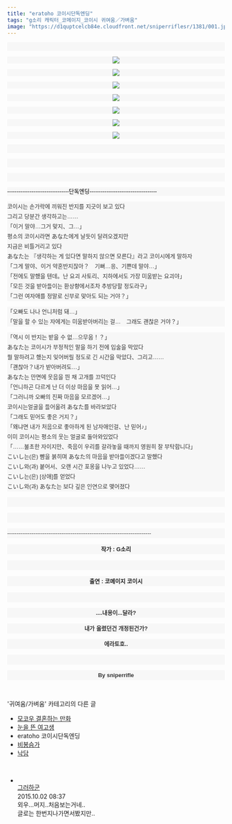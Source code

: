 ```yaml
---
title: "eratoho 코이시단독엔딩"
tags: "g소리 캐릭터_코메이지_코이시 귀여움／가벼움"
image: "https://d1quptcelcb84e.cloudfront.net/sniperriflesr/1381/001.jpg"
---
```

<div class="article">
<p style="font-stretch: normal; font-size: 13px; line-height: 20px; font-family: gulim, 굴림; color: rgb(51, 51, 51); background-color: rgb(247, 247, 247);"><br/></p>
<p style="font-stretch: normal; font-size: 13px; line-height: 20px; font-family: gulim, 굴림; color: rgb(51, 51, 51); text-align: center; background-color: rgb(247, 247, 247);"><img src="{{ site.imgserver8 }}/sniperriflesr/1381/001.jpg"/></p>
<p style="font-stretch: normal; font-size: 13px; line-height: 20px; font-family: gulim, 굴림; color: rgb(51, 51, 51); background-color: rgb(247, 247, 247);"></p>
<p style="font-stretch: normal; font-size: 13px; line-height: 20px; font-family: gulim, 굴림; color: rgb(51, 51, 51); text-align: center; background-color: rgb(247, 247, 247);"><img src="{{ site.imgserver8 }}/sniperriflesr/1381/002.jpg"/></p>
<p style="font-stretch: normal; font-size: 13px; line-height: 20px; font-family: gulim, 굴림; color: rgb(51, 51, 51); background-color: rgb(247, 247, 247);"></p>
<p style="font-stretch: normal; font-size: 13px; line-height: 20px; font-family: gulim, 굴림; color: rgb(51, 51, 51); text-align: center; background-color: rgb(247, 247, 247);"><img src="{{ site.imgserver8 }}/sniperriflesr/1381/003.jpg"/></p>
<p style="font-stretch: normal; font-size: 13px; line-height: 20px; font-family: gulim, 굴림; color: rgb(51, 51, 51); background-color: rgb(247, 247, 247);"></p>
<p style="font-stretch: normal; font-size: 13px; line-height: 20px; font-family: gulim, 굴림; color: rgb(51, 51, 51); text-align: center; background-color: rgb(247, 247, 247);"><img src="{{ site.imgserver8 }}/sniperriflesr/1381/004.jpg"/></p>
<p style="font-stretch: normal; font-size: 13px; line-height: 20px; font-family: gulim, 굴림; color: rgb(51, 51, 51); background-color: rgb(247, 247, 247);"></p>
<p style="font-stretch: normal; font-size: 13px; line-height: 20px; font-family: gulim, 굴림; color: rgb(51, 51, 51); text-align: center; background-color: rgb(247, 247, 247);"><img src="{{ site.imgserver8 }}/sniperriflesr/1381/005.jpg"/></p>
<p style="font-stretch: normal; font-size: 13px; line-height: 20px; font-family: gulim, 굴림; color: rgb(51, 51, 51); background-color: rgb(247, 247, 247);"></p>
<p style="font-stretch: normal; font-size: 13px; line-height: 20px; font-family: gulim, 굴림; color: rgb(51, 51, 51); text-align: center; background-color: rgb(247, 247, 247);"><img src="{{ site.imgserver8 }}/sniperriflesr/1381/006.jpg"/></p>
<p style="font-stretch: normal; font-size: 13px; line-height: 20px; font-family: gulim, 굴림; color: rgb(51, 51, 51); background-color: rgb(247, 247, 247);"></p>
<p style="font-stretch: normal; font-size: 13px; line-height: 20px; font-family: gulim, 굴림; color: rgb(51, 51, 51); text-align: center; background-color: rgb(247, 247, 247);"><img src="{{ site.imgserver8 }}/sniperriflesr/1381/007.jpg"/></p>
<p style="font-stretch: normal; font-size: 13px; line-height: 20px; font-family: gulim, 굴림; color: rgb(51, 51, 51); background-color: rgb(247, 247, 247);"><font color="#000000" face="sans-serif"><br/></font></p>
<p style="font-stretch: normal; font-size: 13px; line-height: 20px; font-family: gulim, 굴림; color: rgb(51, 51, 51); background-color: rgb(247, 247, 247);"><font color="#000000" face="sans-serif"><br/></font></p>
<p style="font-stretch: normal; font-size: 13px; line-height: 20px; font-family: gulim, 굴림; color: rgb(51, 51, 51); background-color: rgb(247, 247, 247);"><font color="#000000" face="sans-serif"><br/></font></p>
<p style="font-stretch: normal; font-size: 13px; line-height: 20px; font-family: gulim, 굴림; color: rgb(51, 51, 51); background-color: rgb(247, 247, 247);"><font color="#000000" face="sans-serif">---------------------------------단독엔딩------------------------------------</font></p>
<p style="font-stretch: normal; font-size: 13px; line-height: 20px; font-family: gulim, 굴림; color: rgb(51, 51, 51); background-color: rgb(247, 247, 247);"><span style=" font-family: '맑은 고딕', 'malgun gothic', 돋움, dotum, AppleGothic, sans-serif;  line-height: 23px; ; ">코이시는 손가락에 끼워진 반지를 지긋이 보고 있다</span><br style="color: rgb(31, 31, 31); font-family: '맑은 고딕', 'malgun gothic', 돋움, dotum, AppleGothic, sans-serif; line-height: 23px;"/><span style=" font-family: '맑은 고딕', 'malgun gothic', 돋움, dotum, AppleGothic, sans-serif;  line-height: 23px; ; ">그리고 당분간 생각하고는……</span><br style="color: rgb(31, 31, 31); font-family: '맑은 고딕', 'malgun gothic', 돋움, dotum, AppleGothic, sans-serif; line-height: 23px;"/><span style=" font-family: '맑은 고딕', 'malgun gothic', 돋움, dotum, AppleGothic, sans-serif;  line-height: 23px; ; ">「이거 말야…그거 맞지、그…」</span><br style="color: rgb(31, 31, 31); font-family: '맑은 고딕', 'malgun gothic', 돋움, dotum, AppleGothic, sans-serif; line-height: 23px;"/><span style=" font-family: '맑은 고딕', 'malgun gothic', 돋움, dotum, AppleGothic, sans-serif;  line-height: 23px; ; ">평소의 코이시라면 あなた에게 날듯이 달려오겠지만</span><br style="color: rgb(31, 31, 31); font-family: '맑은 고딕', 'malgun gothic', 돋움, dotum, AppleGothic, sans-serif; line-height: 23px;"/><span style=" font-family: '맑은 고딕', 'malgun gothic', 돋움, dotum, AppleGothic, sans-serif;  line-height: 23px; ; ">지금은 비틀거리고 있다</span><br style="color: rgb(31, 31, 31); font-family: '맑은 고딕', 'malgun gothic', 돋움, dotum, AppleGothic, sans-serif; line-height: 23px;"/><span style=" font-family: '맑은 고딕', 'malgun gothic', 돋움, dotum, AppleGothic, sans-serif;  line-height: 23px; ; ">あなた는 『생각하는 게 있다면 말하지 않으면 모른다』라고 코이시에게 말하자</span><br style="color: rgb(31, 31, 31); font-family: '맑은 고딕', 'malgun gothic', 돋움, dotum, AppleGothic, sans-serif; line-height: 23px;"/><span style=" font-family: '맑은 고딕', 'malgun gothic', 돋움, dotum, AppleGothic, sans-serif;  line-height: 23px; ; ">「그게 말야、이거 약혼반지잖아？　기뻐…응、기쁜데 말야…」</span><br style="color: rgb(31, 31, 31); font-family: '맑은 고딕', 'malgun gothic', 돋움, dotum, AppleGothic, sans-serif; line-height: 23px;"/><span style=" font-family: '맑은 고딕', 'malgun gothic', 돋움, dotum, AppleGothic, sans-serif;  line-height: 23px; ; ">「전에도 말했을 텐데。난 요괴 사토리、지하에서도 가장 미움받는 요괴야」</span><br style="color: rgb(31, 31, 31); font-family: '맑은 고딕', 'malgun gothic', 돋움, dotum, AppleGothic, sans-serif; line-height: 23px;"/><span style=" font-family: '맑은 고딕', 'malgun gothic', 돋움, dotum, AppleGothic, sans-serif;  line-height: 23px; ; ">「모든 것을 받아들이는 환상향에서조차 추방당할 정도라구」</span><br style="color: rgb(31, 31, 31); font-family: '맑은 고딕', 'malgun gothic', 돋움, dotum, AppleGothic, sans-serif; line-height: 23px;"/><span style=" font-family: '맑은 고딕', 'malgun gothic', 돋움, dotum, AppleGothic, sans-serif;  line-height: 23px; ; ">「그런 여자애를 정말로 신부로 맞아도 되는 거야？」</span><font color="#000000" face="sans-serif"><br/></font></p>
<p style="font-stretch: normal; font-size: 13px; line-height: 20px; font-family: gulim, 굴림; color: rgb(51, 51, 51); background-color: rgb(247, 247, 247);"><span style=" font-family: '맑은 고딕', 'malgun gothic', 돋움, dotum, AppleGothic, sans-serif;  line-height: 23px; ; ">「오빠도 나나 언니처럼 돼…」</span><br style="color: rgb(31, 31, 31); font-family: '맑은 고딕', 'malgun gothic', 돋움, dotum, AppleGothic, sans-serif; line-height: 23px;"/><span style=" font-family: '맑은 고딕', 'malgun gothic', 돋움, dotum, AppleGothic, sans-serif;  line-height: 23px; ; ">「말을 할 수 있는 자에게는 미움받아버리는 걸…　그래도 괜찮은 거야？」</span><br style="color: rgb(31, 31, 31); font-family: '맑은 고딕', 'malgun gothic', 돋움, dotum, AppleGothic, sans-serif; line-height: 23px;"/></p>
<p style="font-stretch: normal; font-size: 13px; line-height: 20px; font-family: gulim, 굴림; color: rgb(51, 51, 51); background-color: rgb(247, 247, 247);"><span style=" font-family: '맑은 고딕', 'malgun gothic', 돋움, dotum, AppleGothic, sans-serif;  line-height: 23px; ; ">「역시 이 반지는 받을 수 없…으무웁！？」</span><br style="color: rgb(31, 31, 31); font-family: '맑은 고딕', 'malgun gothic', 돋움, dotum, AppleGothic, sans-serif; line-height: 23px;"/><span style=" font-family: '맑은 고딕', 'malgun gothic', 돋움, dotum, AppleGothic, sans-serif;  line-height: 23px; ; ">あなた는 코이시가 부정적인 말을 하기 전에 입술을 막았다</span><br style="color: rgb(31, 31, 31); font-family: '맑은 고딕', 'malgun gothic', 돋움, dotum, AppleGothic, sans-serif; line-height: 23px;"/><span style=" font-family: '맑은 고딕', 'malgun gothic', 돋움, dotum, AppleGothic, sans-serif;  line-height: 23px; ; ">뭘 말하려고 했는지 잊어버릴 정도로 긴 시간을 막았다、그리고……</span><br style="color: rgb(31, 31, 31); font-family: '맑은 고딕', 'malgun gothic', 돋움, dotum, AppleGothic, sans-serif; line-height: 23px;"/><span style=" font-family: '맑은 고딕', 'malgun gothic', 돋움, dotum, AppleGothic, sans-serif;  line-height: 23px; ; ">「괜찮아？내가 받아버려도…」</span><br style="color: rgb(31, 31, 31); font-family: '맑은 고딕', 'malgun gothic', 돋움, dotum, AppleGothic, sans-serif; line-height: 23px;"/><span style=" font-family: '맑은 고딕', 'malgun gothic', 돋움, dotum, AppleGothic, sans-serif;  line-height: 23px; ; ">あなた는 만면에 웃음을 띈 채 고개를 끄덕인다</span><br style="color: rgb(31, 31, 31); font-family: '맑은 고딕', 'malgun gothic', 돋움, dotum, AppleGothic, sans-serif; line-height: 23px;"/><span style=" font-family: '맑은 고딕', 'malgun gothic', 돋움, dotum, AppleGothic, sans-serif;  line-height: 23px; ; ">「언니하곤 다르게 난 더 이상 마음을 못 읽어…」</span><br style="color: rgb(31, 31, 31); font-family: '맑은 고딕', 'malgun gothic', 돋움, dotum, AppleGothic, sans-serif; line-height: 23px;"/><span style=" font-family: '맑은 고딕', 'malgun gothic', 돋움, dotum, AppleGothic, sans-serif;  line-height: 23px; ; ">「그러니까 오빠의 진짜 마음을 모르겠어…」</span><br style="color: rgb(31, 31, 31); font-family: '맑은 고딕', 'malgun gothic', 돋움, dotum, AppleGothic, sans-serif; line-height: 23px;"/><span style=" font-family: '맑은 고딕', 'malgun gothic', 돋움, dotum, AppleGothic, sans-serif;  line-height: 23px; ; ">코이시는얼굴을 들어올려 あなた를 바라보았다</span><br style="color: rgb(31, 31, 31); font-family: '맑은 고딕', 'malgun gothic', 돋움, dotum, AppleGothic, sans-serif; line-height: 23px;"/><span style=" font-family: '맑은 고딕', 'malgun gothic', 돋움, dotum, AppleGothic, sans-serif;  line-height: 23px; ; ">「그래도 믿어도 좋은 거지？」</span><br style="color: rgb(31, 31, 31); font-family: '맑은 고딕', 'malgun gothic', 돋움, dotum, AppleGothic, sans-serif; line-height: 23px;"/><span style=" font-family: '맑은 고딕', 'malgun gothic', 돋움, dotum, AppleGothic, sans-serif;  line-height: 23px; ; ">「왜냐면 내가 처음으로 좋아하게 된 남자애인걸、난 믿어♪」</span><br style="color: rgb(31, 31, 31); font-family: '맑은 고딕', 'malgun gothic', 돋움, dotum, AppleGothic, sans-serif; line-height: 23px;"/><span style=" font-family: '맑은 고딕', 'malgun gothic', 돋움, dotum, AppleGothic, sans-serif;  line-height: 23px; ; ">이미 코이시는 평소의 웃는 얼굴로 돌아와있었다</span><br style="color: rgb(31, 31, 31); font-family: '맑은 고딕', 'malgun gothic', 돋움, dotum, AppleGothic, sans-serif; line-height: 23px;"/><span style=" font-family: '맑은 고딕', 'malgun gothic', 돋움, dotum, AppleGothic, sans-serif;  line-height: 23px; ; ">「……불초한 자이지만、죽음이 우리를 갈라놓을 때까지 영원히 잘 부탁합니다」</span><br style="color: rgb(31, 31, 31); font-family: '맑은 고딕', 'malgun gothic', 돋움, dotum, AppleGothic, sans-serif; line-height: 23px;"/><span style=" font-family: '맑은 고딕', 'malgun gothic', 돋움, dotum, AppleGothic, sans-serif;  line-height: 23px; ; ">こいし는(은) 뺨을 붉히며 あなた의 마음을 받아들이겠다고 말했다</span><br style="color: rgb(31, 31, 31); font-family: '맑은 고딕', 'malgun gothic', 돋움, dotum, AppleGothic, sans-serif; line-height: 23px;"/><span style=" font-family: '맑은 고딕', 'malgun gothic', 돋움, dotum, AppleGothic, sans-serif;  line-height: 23px; ; ">こいし와(과) 붙어서、오랜 시간 포옹을 나누고 있었다……</span><br style="color: rgb(31, 31, 31); font-family: '맑은 고딕', 'malgun gothic', 돋움, dotum, AppleGothic, sans-serif; line-height: 23px;"/><span style=" font-family: '맑은 고딕', 'malgun gothic', 돋움, dotum, AppleGothic, sans-serif;  line-height: 23px; ; ">こいし는(은) [상애]를 얻었다</span><br style="color: rgb(31, 31, 31); font-family: '맑은 고딕', 'malgun gothic', 돋움, dotum, AppleGothic, sans-serif; line-height: 23px;"/><span style=" font-family: '맑은 고딕', 'malgun gothic', 돋움, dotum, AppleGothic, sans-serif;  line-height: 23px; ; ">こいし와(과) あなた는 보다 깊은 인연으로 맺어졌다</span></p>
<p style="font-stretch: normal; font-size: 13px; line-height: 20px; font-family: gulim, 굴림; color: rgb(51, 51, 51); background-color: rgb(247, 247, 247);"><span style=" font-family: '맑은 고딕', 'malgun gothic', 돋움, dotum, AppleGothic, sans-serif;  line-height: 23px; ; "><br/></span></p>
<p style="font-stretch: normal; font-size: 13px; line-height: 20px; font-family: gulim, 굴림; color: rgb(51, 51, 51); background-color: rgb(247, 247, 247);"><span style=" font-family: '맑은 고딕', 'malgun gothic', 돋움, dotum, AppleGothic, sans-serif;  line-height: 23px; ; "><br/></span></p>
<p style="font-stretch: normal; font-size: 13px; line-height: 20px; font-family: gulim, 굴림; color: rgb(51, 51, 51); background-color: rgb(247, 247, 247);"><span style=" font-family: '맑은 고딕', 'malgun gothic', 돋움, dotum, AppleGothic, sans-serif;  line-height: 23px; ; ">-----------------------------------------------------------------------------</span></p>
<p style="font-stretch: normal; text-align: center; background-color: rgb(247, 247, 247);"><font color="#1f1f1f" face="맑은 고딕, malgun gothic, 돋움, dotum, AppleGothic, sans-serif"><span style="font-size: 13px; line-height: 23px;"><b>작가 : G소리</b></span></font></p>
<p style="font-stretch: normal; text-align: center; background-color: rgb(247, 247, 247);"><font color="#1f1f1f" face="맑은 고딕, malgun gothic, 돋움, dotum, AppleGothic, sans-serif"><span style="font-size: 13px; line-height: 23px;"><b><br/></b></span></font></p>
<p style="font-stretch: normal; text-align: center; background-color: rgb(247, 247, 247);"></p>
<p style="font-stretch: normal; text-align: center; background-color: rgb(247, 247, 247);"><font color="#1f1f1f" face="맑은 고딕, malgun gothic, 돋움, dotum, AppleGothic, sans-serif"><span style="font-size: 13px; line-height: 23px;"><b>출연 : 코메이지 코이시</b></span></font></p>
<p style="font-stretch: normal; font-size: 13px; line-height: 20px; font-family: gulim, 굴림; color: rgb(51, 51, 51); text-align: center; background-color: rgb(247, 247, 247);"><span style=" font-family: '맑은 고딕', 'malgun gothic', 돋움, dotum, AppleGothic, sans-serif;  line-height: 23px; ; "><br/></span></p>
<p style="font-stretch: normal; font-size: 13px; line-height: 20px; font-family: gulim, 굴림; color: rgb(51, 51, 51); text-align: center; background-color: rgb(247, 247, 247);"><span style=" font-family: '맑은 고딕', 'malgun gothic', 돋움, dotum, AppleGothic, sans-serif;  line-height: 23px; ; "><b><span style="; ">....내용이...달라?</span></b></span></p>
<p style="font-stretch: normal; font-size: 13px; line-height: 20px; font-family: gulim, 굴림; color: rgb(51, 51, 51); text-align: center; background-color: rgb(247, 247, 247);"><span style=" font-family: '맑은 고딕', 'malgun gothic', 돋움, dotum, AppleGothic, sans-serif;  line-height: 23px; ; "><b><span style="; ">내가 올렸던건 개정된건가?</span></b></span></p>
<p style="font-stretch: normal; font-size: 13px; line-height: 20px; font-family: gulim, 굴림; color: rgb(51, 51, 51); text-align: center; background-color: rgb(247, 247, 247);"><span style=" font-family: '맑은 고딕', 'malgun gothic', 돋움, dotum, AppleGothic, sans-serif;  line-height: 23px; ; "><b><span style="; ">에라토호..</span></b></span></p>
<p style="font-stretch: normal; font-size: 13px; line-height: 20px; font-family: gulim, 굴림; color: rgb(51, 51, 51); text-align: center; background-color: rgb(247, 247, 247);"><span style=" font-family: '맑은 고딕', 'malgun gothic', 돋움, dotum, AppleGothic, sans-serif;  line-height: 23px; ; "><b><br/></b></span></p>
<p style="font-stretch: normal; font-size: 13px; line-height: 20px; font-family: gulim, 굴림; color: rgb(51, 51, 51); text-align: center; background-color: rgb(247, 247, 247);"><span style=" font-family: '맑은 고딕', 'malgun gothic', 돋움, dotum, AppleGothic, sans-serif;  line-height: 23px; ; "><b><span style="; ">By sniperrifle</span></b></span></p>
</div><br/>
<div class="another">
<p>'귀여움/가벼움' 카테고리의 다른 글</p>
<ul>
<li><a href="/sniperriflesr_1389">모코우 결혼하는 만화</a></li>
<li><a href="/sniperriflesr_1388">눈을 뜬 여고생</a></li>
<li>eratoho 코이시단독엔딩</li>
<li><a href="/sniperriflesr_1370">비봉슴가</a></li>
<li><a href="/sniperriflesr_1360">낙담</a></li>
</ul>
</div><br/>
<div class="comment" id="commentListBlock_1381" style="display:block"><ul><li class="firstCmt"><div class="opinionListMenu">
<div class="icon"><img alt="" class="myicon" src="http://i1.daumcdn.net/pimg/blog/p_img/mycon/basic_2.gif"/></div>
<div class="fl">
<a class="bold" href="http://blog.daum.net/ghcjf1001" target="_blank">그러하군 </a>
<div style="width: 1px; height: 1px; overflow: hidden; visibility: hidden; border:1px solid red">
<span id="uname4202" style="display:none;">그러하군</span>
<span id="pwd4202" style="display:none;"></span>
<span id="emailblog4202" name="http://blog.daum.net/ghcjf1001" style="display:none;"></span>
<span id="open4202" style="display:none">Y</span>
</div>
</div>
<div class="sDateTime">2015.10.02 08:37</div>
</div>
<div class="cont" id="Text4202">외우...머지..처음보는거네..<br/>
글로는 한번지나가면서봤지만..</div>
<div class="contReArea" id="inWrite4202" style="display:none;"></div>
</li></ul>
</div><br/>
<br/>
<p id="refer"></p>
<br/>
